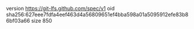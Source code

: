 version https://git-lfs.github.com/spec/v1
oid sha256:627eee7fdfa4eef463d4a56809651ef4bba598a01a5095912efe83b86bf03a66
size 850

